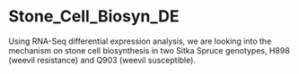 Stone_Cell_Biosyn_DE
=====================

Using RNA-Seq differential expression analysis, we are looking into the mechanism on stone cell biosynthesis in two Sitka Spruce genotypes, H898 (weevil resistance) and Q903 (weevil susceptible).

